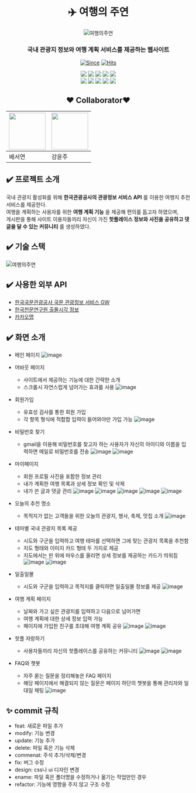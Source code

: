<div align="center">
   
# :airplane: 여행의 주연
   ![여행의주연](https://github.com/SeoYeonBae/my-trip-filmo/assets/63834758/1817768e-d02c-47a7-a0e4-ad52b9648110)

### 국내 관광지 정보와 여행 계획 서비스를 제공하는 웹사이트
   
[![Since](https://img.shields.io/badge/since-2022.11.18-333333.svg?style=flat-square)](https://github.com/SeoYeonBae/my-trip-filmo)
[![Hits](https://hits.seeyoufarm.com/api/count/incr/badge.svg?url=https%3A%2F%2Fgithub.com%2FSeoYeonBae%2Fmy-trip-filmo&count_bg=%23FFD1FB&title_bg=%23555555&icon=&icon_color=%23E7E7E7&title=hits&edge_flat=false)](https://hits.seeyoufarm.com)

<img src="https://img.shields.io/badge/Vue.js-4FC08D?style=flat&logo=Vue.js&logoColor=white"/>
<img src="https://img.shields.io/badge/JavaScript-F7DF1E?style=flat&logoJavaScript&logoColor=white"/>
<img src="https://img.shields.io/badge/CSS3-1572B6?style=flat&logo=CSS3&logoColor=white"/>
<img src="https://img.shields.io/badge/npm-CB3837?style=flat&logo=npm&logoColor=white"/>
<img src="https://img.shields.io/badge/Node.js-339933?style=flat-square&logo=Node.js&logoColor=white"/><br/>
<img src="https://img.shields.io/badge/Spring Boot-6DB33F?style=flat&logo=Spring Boot&logoColor=white"/>
<img src="https://img.shields.io/badge/Apache Tomcat-F8DC75?style=flat&logo=Apache Tomcat&logoColor=white"/>   
<img src="https://img.shields.io/badge/MySQL-4479A1?style=flat&logo=MySQL&logoColor=white"/>  
<img src="https://img.shields.io/badge/Notion-000000?style=flat&logo=Notion&logoColor=white"/>
<img src="https://img.shields.io/badge/GitHub-181717?style=flat&logo=GitHub&logoColor=white"/> 
   
## :heart: Collaborator:heart:
   
|[<img src="https://user-images.githubusercontent.com/101535851/197534463-7804a8d6-13fc-427a-8e5f-533356329d64.png" width = 100>](https://github.com/SeoYeonBae)|[<img src="https://user-images.githubusercontent.com/101535851/197529689-8f333988-5396-4528-862f-78143f94e0de.png" width = 100>](https://github.com/YunjooK)|
|-|-|
|배서연|강윤주|
   
</div>

## :heavy_check_mark: 프로젝트 소개
국내 관광지 활성화를 위해 **한국관광공사의 관광정보 서비스 API** 를 이용한 여행지 추천 서비스를 제공한다.  
여행을 계획하는 사용자를 위한 **여행 계획 기능** 을 제공해 편의를 돕고자 하였으며,  
게시판을 통해 사이트 이용자들끼리 자신이 가진 **핫플레이스 정보와 사진을 공유하고 댓글을 달 수 있는 커뮤니티** 를 생성하였다.

## :heavy_check_mark: 기술 스택
![여행의주연](https://github.com/SeoYeonBae/my-trip-filmo/assets/63834758/ab4dbd39-9ff1-4cde-becd-5ac82f7333a5)


## :heavy_check_mark: 사용한 외부 API
- [한국국문관광공사 국문 관광정보 서비스 GW](https://www.data.go.kr/tcs/dss/selectApiDataDetailView.do?publicDataPk=15101578)
- [한국천문연구원 출몰시각 정보](https://www.data.go.kr/iim/api/selectAPIAcountView.do)
- [카카오맵](https://apis.map.kakao.com/web/)

## :heavy_check_mark: 화면 소개

- 메인 페이지
![image](https://user-images.githubusercontent.com/101535851/204279092-624959f5-88bc-4366-aa6e-69a19ce69cf0.png)

- 어바웃 페이지
   - 사이트에서 제공하는 기능에 대한 간략한 소개
   - 스크롤시 자연스럽게 넘어가는 효과를 사용
![image](https://user-images.githubusercontent.com/101535851/204279170-adb5b34c-dfcb-408f-a678-3318685a6e9e.png)

- 회원가입
   - 유효성 검사를 통한 회원 가입
   - 각 항목 형식에 적합합 입력이 들어와야만 가입 가능
![image](https://user-images.githubusercontent.com/101535851/204291067-14cd9b4c-44da-4ab6-bbc6-46db57ea6403.png)

- 비밀번호 찾기
   - gmail을 이용해 비밀번호를 찾고자 하는 사용자가 자신의 아이디와 이름을 입력하면 메일로 비밀번호를 전송
![image](https://user-images.githubusercontent.com/101535851/204291655-5b6d1a64-85a2-47e6-9409-358eea488181.png)
![image](https://user-images.githubusercontent.com/101535851/204291717-c1f3e407-f9f4-418a-a5fd-6ad03c13d672.png)

- 마이페이지
   - 회원 프로필 사진을 포함한 정보 관리
   - 내가 계획한 여행 목록과 상세 정보 확인 및 삭제
   - 내가 쓴 글과 댓글 관리
![image](https://user-images.githubusercontent.com/101535851/204297430-eacae700-9128-4b04-9133-62117b57b8e7.png)
![image](https://user-images.githubusercontent.com/101535851/204298497-aeeba639-cc3b-48df-b4e9-9e1361101157.png)
![image](https://user-images.githubusercontent.com/101535851/204299975-862c4b02-4e73-431d-a6ba-db0d7cc92cea.png)
![image](https://user-images.githubusercontent.com/101535851/204299915-d1c3f2db-ea28-4e2e-ad27-b43bc68c10ee.png)
![image](https://user-images.githubusercontent.com/101535851/204300031-4e31e78b-ba41-4a45-9c6a-910f95ce8bad.png)

- 오늘의 추천 명소
   - 목적지가 없는 고객들을 위한 오늘의 관광지, 행사, 축제, 맛집 소개
![image](https://user-images.githubusercontent.com/101535851/204284086-b9b3eb56-6367-4766-a938-91d5b277fffa.png)

- 테마별 국내 관광지 목록 제공
   - 시도와 구군을 입력하고 여행 테마를 선택하면 그에 맞는 관광지 목록을 추천함
   - 지도 형태와 이미지 카드 형태 두 가지로 제공
   - 지도에서는 핀 위에 마우스를 올리면 상세 정보를 제공하는 카드가 띄워짐
![image](https://user-images.githubusercontent.com/101535851/204284439-9de88bd0-661b-441b-a076-ee0d9147111c.png)
![image](https://user-images.githubusercontent.com/101535851/204284460-5ddb5fca-bc82-4ef1-be90-5885b07a8204.png)

- 일출일몰
   - 시도와 구군을 입력하고 목적지를 클릭하면 일출일몰 정보를 제공
![image](https://user-images.githubusercontent.com/101535851/204293723-b60db30d-b212-493f-81b7-f113b132ba98.png)

- 여행 계획 페이지
   - 날짜와 가고 싶은 관광지를 입력하고 다음으로 넘어가면
   - 여행 계획에 대한 상세 정보 입력 가능
   - 페이지에 가입한 친구를 초대해 여행 계획 공유
![image](https://user-images.githubusercontent.com/101535851/204284754-ccebfaa7-8666-4ebb-a57a-4adf2420eb32.png)
![image](https://user-images.githubusercontent.com/101535851/204297265-63963d05-f670-45c4-ae93-74ccacaf0b97.png)

- 핫플 자랑하기
   - 사용자들끼리 자신의 핫플레이스를 공유하는 커뮤니티
![image](https://user-images.githubusercontent.com/101535851/204284887-6a903247-bd60-4a91-8586-c990fc165139.png)
![image](https://user-images.githubusercontent.com/101535851/204284906-ed5f8d4b-171f-4a29-a0cb-a6bf4f5dba50.png)

- FAQ와 챗봇
   - 자주 몯는 질문을 정리해놓은 FAQ 페이지
   - 해당 페이지에서 해결되지 않는 질문은 페이지 하단의 챗봇을 통해 관리자와 일대일 채팅
![image](https://user-images.githubusercontent.com/101535851/204292804-f3c79cd1-5fa2-4045-a246-393ab58fd84b.png)

## **:sparkles: commit 규칙**
- feat: 새로운 파일 추가
- modify: 기능 변경
- update: 기능 추가
- delete: 파일 혹은 기능 삭제
- commenat: 주석 추가/삭제/변경
- fix: 버그 수정
- design: css나 ui 디자인 변경
- ename: 파일 혹은 폴더명을 수정하거나 옮기는 작업만인 경우
- refactor: 기능에 영향을 주지 않고 구조 수정
